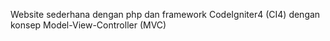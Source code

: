 Website sederhana dengan php dan framework CodeIgniter4 (CI4) dengan konsep Model-View-Controller (MVC)
